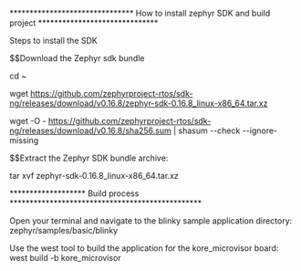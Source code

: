 ******************************* How to install zephyr SDK and build project ******************************

Steps to install the SDK

$$Download the Zephyr sdk bundle

cd ~

wget https://github.com/zephyrproject-rtos/sdk-ng/releases/download/v0.16.8/zephyr-sdk-0.16.8_linux-x86_64.tar.xz

wget -O - https://github.com/zephyrproject-rtos/sdk-ng/releases/download/v0.16.8/sha256.sum | shasum --check --ignore-missing

$$Extract the Zephyr SDK bundle archive:

tar xvf zephyr-sdk-0.16.8_linux-x86_64.tar.xz

******************* Build process ************************************************

Open your terminal and navigate to the blinky sample application directory: zephyr/samples/basic/blinky

Use the west tool to build the application for the kore_microvisor board: west build -b kore_microvisor




